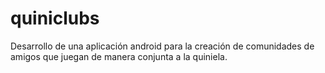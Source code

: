 # quiniclubs
Desarrollo de una aplicación android para la creación de comunidades de amigos que juegan de manera conjunta a la quiniela.
